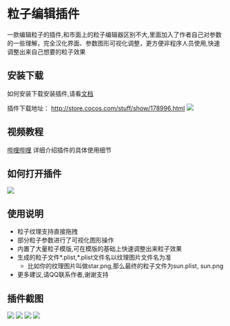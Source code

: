 # 粒子编辑插件

一款编辑粒子的插件,和市面上的粒子编辑器区别不大,里面加入了作者自己对参数的一些理解，完全汉化界面、参数图形可视化调整，更方便非程序人员使用,快速调整出来自己想要的粒子效果

## 安装下载
如何安装下载安装插件,请看[文档](../commonSense/index.md)

插件下载地址： http://store.cocos.com/stuff/show/178996.html
![](894f3f09.png)

## 视频教程
[哔哩哔哩](https://www.bilibili.com/video/av43854514/)
详细介绍插件的具体使用细节

## 如何打开插件
![](open.png)
## 使用说明
- 粒子纹理支持直接拖拽
- 部分粒子参数进行了可视化图形操作
- 内置了大量粒子模版,可在模版的基础上快速调整出来粒子效果
- 生成的粒子文件*.plist,*.plist文件名以纹理图片文件名为准
    - 比如你的纹理图片叫做star.png,那么最终的粒子文件为sun.plist, sun.png
- 更多建议,请QQ联系作者,谢谢支持    


## 插件截图
![](../../assets/particle/1.png)
![](../../assets/particle/2.png)
![](../../assets/particle/3.png)
![](../../assets/particle/4.png)
